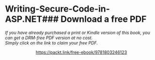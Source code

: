 # Writing-Secure-Code-in-ASP.NET### Download a free PDF

 <i>If you have already purchased a print or Kindle version of this book, you can get a DRM-free PDF version at no cost.<br>Simply click on the link to claim your free PDF.</i>
<p align="center"> <a href="https://packt.link/free-ebook/9781803246123">https://packt.link/free-ebook/9781803246123 </a> </p>